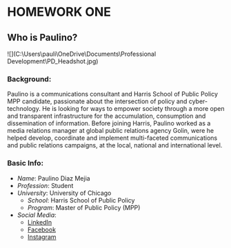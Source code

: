 # HOMEWORK ONE   
## Who is Paulino?
![](C:\Users\pauli\OneDrive\Documents\Professional Development\PD_Headshot.jpg)

### __Background__:
Paulino is a communications consultant and Harris School of Public Policy MPP candidate, passionate about the intersection of policy and cyber-technology. He is looking for ways to empower society through a more open and transparent infrastructure for the accumulation, consumption and dissemination of information. Before joining Harris, Paulino worked as a media relations manager at global public relations agency Golin, were he helped develop, coordinate and implement multi-faceted communications and public relations campaigns, at the local, national and international level.

### __Basic Info__:   
* _Name_: Paulino Diaz Mejia   
* _Profession_: Student   
* _University_: University of Chicago
    + _School_: Harris School of Public Policy
    + _Program_: Master of Public Policy (MPP)
* _Social Media_:
    + [LinkedIn](https://www.linkedin.com/in/paulino-diaz/)
    + [Facebook](https://www.facebook.com/paulino.diaz.7946)
    + [Instagram](https://www.instagram.com/lino_wayne/)
    
